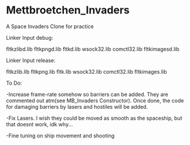 # Mettbroetchen_Invaders
A Space Invaders Clone for practice

Linker Input debug:


fltkzlibd.lib
fltkpngd.lib
fltkd.lib
wsock32.lib
comctl32.lib
fltkimagesd.lib


Linker Input release:


fltkzlib.lib
fltkpng.lib
fltk.lib
wsock32.lib
comctl32.lib
fltkimages.lib


To Do:

-Increase frame-rate somehow so barriers can be added. They are commented out atm(see MB_Invaders Constructor).
Once done, the code for damaging barriers by lasers and hostiles will be added.


-Fix Lasers. I wish they could be moved as smooth as the spaceship, but that doesnt work, idk why...


-Fine tuning on ship movement and shooting
